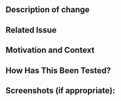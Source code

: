 Description of change
--
<!--- Describe your changes -->

Related Issue
--
<!--- Please link to the issue here, ideally through your commit messages -->

Motivation and Context
--
<!--- Why are these changes required? What problem does it solve? -->

How Has This Been Tested?
--
<!--- Please describe how you tested your changes -->

Screenshots (if appropriate):
--
<!--- Optional, but useful -->
